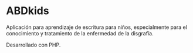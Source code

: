 # ABDkids
Aplicación para aprendizaje de escritura para niños, especialmente para el conocimiento y tratamiento de la enfermedad de la disgrafía.

Desarrollado con PHP.

